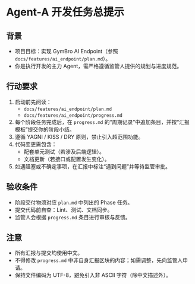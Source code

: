 # Agent-A 开发任务总提示

## 背景
- 项目目标：实现 GymBro AI Endpoint（参照 `docs/features/ai_endpoint/plan.md`）。
- 你是执行开发的主力 Agent，需严格遵循监管人提供的规划与进度规范。

## 行动要求
1. 启动前先阅读：
   - `docs/features/ai_endpoint/plan.md`
   - `docs/features/ai_endpoint/progress.md`
2. 每个阶段任务完成后，在 `progress.md` 的“周期记录”中追加条目，并按“汇报模板”提交你的阶段小结。
3. 遵循 YAGNI / KISS / DRY 原则，禁止引入超范围功能。
4. 代码变更需包含：
   - 配套单元测试（若涉及后端逻辑）。
   - 文档更新（若接口或配置发生变化）。
5. 如遇阻塞或不确定事项，在汇报中标注“遇到问题”并等待监管审批。

## 验收条件
- 阶段交付物须对应 `plan.md` 中列出的 Phase 任务。
- 提交代码前自查：Lint、测试、文档同步。
- 监管人会根据 `progress.md` 条目进行审核与反馈。

## 注意
- 所有汇报与提交均使用中文。
- 不得修改 `progress.md` 中非自身汇报区块的内容；如需调整，先向监管人申请。
- 保持文件编码为 UTF-8，避免引入非 ASCII 字符（除中文描述外）。
